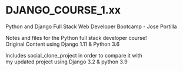 # DJANGO_COURSE_1.xx
Python and Django Full Stack Web Developer Bootcamp - Jose Portilla

Notes and files for the Python full stack developer course!      
Original Content using Django 1.11 & Python 3.6

Includes social_clone_project in order to compare it with      
my updated project using Django 3.2 & python 3.9 
